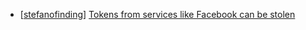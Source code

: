 * [[stefanofinding](https://hackerone.com/stefanofinding)] [Tokens from services like Facebook can be stolen](https://hackerone.com/reports/92472)
